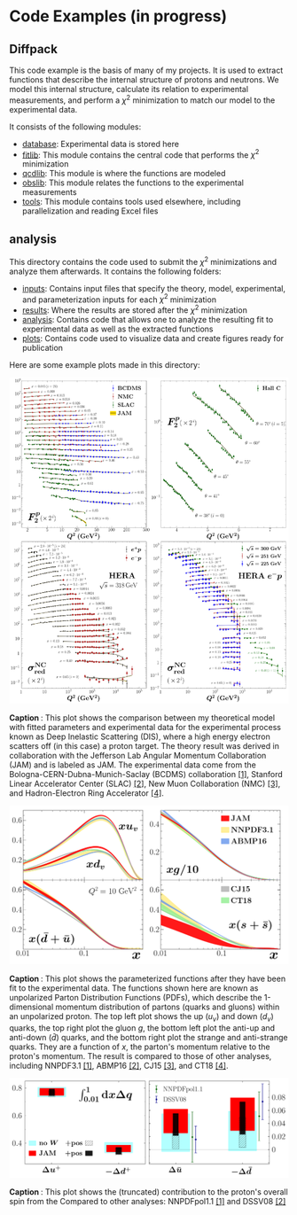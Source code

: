 # Code Examples (in progress)


## **Diffpack**

This code example is the basis of many of my projects.
It is used to extract functions that describe the internal structure of protons and neutrons.
We model this internal structure, calculate its relation to experimental measurements, and perform a $\chi^2$ minimization to match our model to the experimental data.

It consists of the following modules:
* <ins>database</ins>: Experimental data is stored here
* <ins>fitlib</ins>: This module contains the central code that performs the $\chi^2$ minimization
* <ins>qcdlib</ins>: This module is where the functions are modeled
* <ins>obslib</ins>: This module relates the functions to the experimental measurements
* <ins>tools</ins>: This module contains tools used elsewhere, including parallelization and reading Excel files


## **analysis**

This directory contains the code used to submit the $\chi^2$ minimizations and analyze them afterwards.  It contains the following folders:
* <ins>inputs</ins>: Contains input files that specify the theory, model, experimental, and parameterization inputs for each $\chi^2$ minimization
* <ins>results</ins>:  Where the results are stored after the $\chi^2$ minimization
* <ins>analysis</ins>: Contains code that allows one to analyze the resulting fit to experimental data as well as the extracted functions
* <ins>plots</ins>:  Contains code used to visualize data and create figures ready for publication

Here are some example plots made in this directory:

![plot](./analysis/plots/thesis/gallery/DIS-proton.png)

<b> Caption </b>: This plot shows the comparison between my theoretical model with fitted parameters and experimental data for the experimental process known as Deep Inelastic Scattering (DIS), where a high energy electron scatters off (in this case) a proton target.  The theory result was derived in collaboration with the Jefferson Lab Angular Momentum Collaboration (JAM) and is labeled as JAM. The experimental data come from the Bologna-CERN-Dubna-Munich-Saclay (BCDMS) collaboration [[1]][BCDMS], Stanford Linear Accelerator Center (SLAC) [[2]][SLAC], New Muon Collaboration (NMC) [[3]][NMC], and Hadron-Electron Ring Accelerator [[4]][HERA].

![plot](./analysis/plots/seaquest/gallery/PDFs.png)

<b> Caption </b>: This plot shows the parameterized functions after they have been fit to the experimental data.  The functions shown here are known as unpolarized Parton Distribution Functions (PDFs), which describe the 1-dimensional momentum distribution of partons (quarks and gluons) within an unpolarized proton. The top left plot shows the up ($u_v$) and down ($d_v$) quarks, the top right plot the gluon $g$, the bottom left plot the anti-up and anti-down ($\bar{d}$) quarks, and the bottom right plot the strange and anti-strange quarks.  They are a function of $x$, the parton's momentum relative to the proton's momentum. The result is compared to those of other analyses, including NNPDF3.1 [[1]][NNPDF3.1], ABMP16 [[2]][ABMP16], CJ15 [[3]][CJ15], and CT18 [[4]][CT18].

![plot](./analysis/plots/star/gallery/spin.png)

<b> Caption </b>: This plot shows the (truncated) contribution to the proton's overall spin from the Compared to other analyses: NNPDFpol1.1 [[1]][NNPDFpol1.1] and DSSV08 [[2]][DSSV08]

[BCDMS]: https://inspirehep.net/record/276661?ln=en
[SLAC]:https://inspirehep.net/literature/319089
[NMC]: http://inspirehep.net/record/424154?ln=en
[HERA]: https://inspirehep.net/record/1377206?ln=en

[NNPDF3.1]: https://inspirehep.net/literature/1602475
[ABMP16]: https://inspirehep.net/literature/1510074
[CJ15]: https://inspirehep.net/literature/1420566
[CT18]: https://inspirehep.net/literature/1773096

[NNPDFpol1.1]: https://inspirehep.net/literature/1302398
[DSSV08]: https://inspirehep.net/literature/818692







